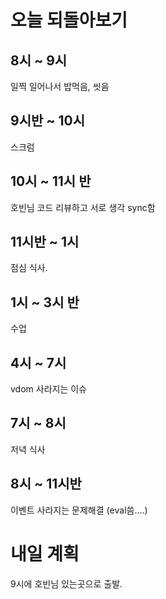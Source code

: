 # 오늘 되돌아보기

## 8시 ~ 9시

일찍 일어나서 밥먹음, 씻음

## 9시반 ~ 10시

스크럼

## 10시 ~ 11시 반

호빈님 코드 리뷰하고 서로 생각 sync함

## 11시반 ~ 1시

점심 식사.

## 1시 ~ 3시 반

수업

## 4시 ~ 7시

vdom 사라지는 이슈

## 7시 ~ 8시

저녁 식사

## 8시 ~ 11시반

이벤트 사라지는 문제해결 (eval씀....)

# 내일 계획

9시에 호빈님 있는곳으로 출발.
